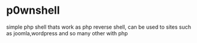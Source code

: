 # p0wnshell
simple php shell thats work as php reverse shell, can be used to sites such as joomla,wordpress and so many other with php
